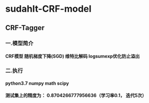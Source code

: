 # sudahlt-CRF-model
## CRF-Tagger
### 一.模型简介
#### CRF模型 随机梯度下降(SGD) 维特比解码 logsumexp优化防止溢出
### 二.执行
#### python3.7 numpy math scipy
#### 测试集上的精度为： 0.8704266777956636（学习率0.1， 迭代5次）
